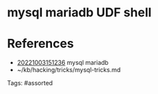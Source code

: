 # mysql mariadb UDF shell

# References
- [20221003151236](/zet/20221003151236/README.md) mysql mariadb
- ~/kb/hacking/tricks/mysql-tricks.md

Tags:
    #assorted
